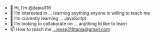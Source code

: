 - 👋 Hi, I’m @jtapia316
- 👀 I’m interested in ... learning anything anyone is willing to teach me
- 🌱 I’m currently learning ... JavaScript 
- 💞️ I’m looking to collaborate on ... anything Id like to learn
- 📫 How to reach me ...jesse316tapia@gmail.com

<!---
jtapia316/jtapia316 is a ✨ special ✨ repository because its `README.md` (this file) appears on your GitHub profile.
You can click the Preview link to take a look at your changes.
--->
